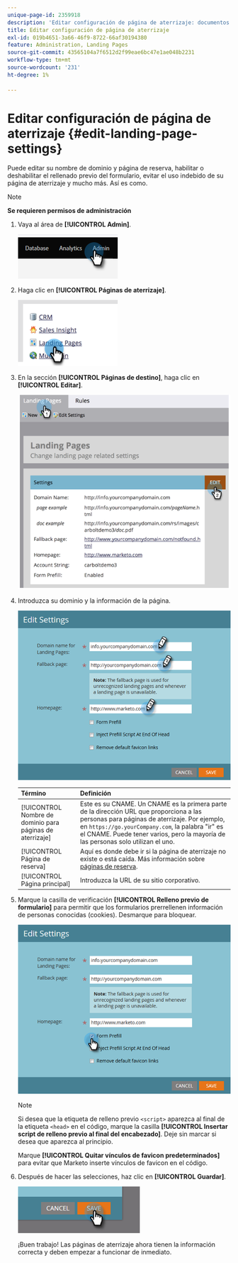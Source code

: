 ```yaml
---
unique-page-id: 2359918
description: 'Editar configuración de página de aterrizaje: documentos de Marketo, documentación del producto'
title: Editar configuración de página de aterrizaje
exl-id: 019b4651-3a66-46f9-8722-66af30194380
feature: Administration, Landing Pages
source-git-commit: 43565104a7f6512d2f99eae6bc47e1ae048b2231
workflow-type: tm+mt
source-wordcount: '231'
ht-degree: 1%

---
```


# Editar configuración de página de aterrizaje {#edit-landing-page-settings}

Puede editar su nombre de dominio y página de reserva, habilitar o deshabilitar el rellenado previo del formulario, evitar el uso indebido de su página de aterrizaje y mucho más. Así es como.

>[!NOTE]
>
>**Se requieren permisos de administración**

1. Vaya al área de **[!UICONTROL Admin]**.

   ![](assets/edit-landing-page-settings-1.png)

1. Haga clic en **[!UICONTROL Páginas de aterrizaje]**.

   ![](assets/edit-landing-page-settings-2.png)

1. En la sección **[!UICONTROL Páginas de destino]**, haga clic en **[!UICONTROL Editar]**.

   ![](assets/edit-landing-page-settings-3.png)

1. Introduzca su dominio y la información de la página.

   ![](assets/edit-landing-page-settings-4.png)

   | Término | Definición |
   |---|---|
   | [!UICONTROL Nombre de dominio para páginas de aterrizaje] | Este es su CNAME. Un CNAME es la primera parte de la dirección URL que proporciona a las personas para páginas de aterrizaje. Por ejemplo, en `https://go.yourCompany.com`, la palabra &quot;ir&quot; es el CNAME. Puede tener varios, pero la mayoría de las personas solo utilizan el uno. |
   | [!UICONTROL Página de reserva] | Aquí es donde debe ir si la página de aterrizaje no existe o está caída. Más información sobre [páginas de reserva](/help/marketo/product-docs/administration/settings/set-a-fallback-page.md). |
   | [!UICONTROL Página principal] | Introduzca la URL de su sitio corporativo. |

1. Marque la casilla de verificación **[!UICONTROL Relleno previo de formulario]** para permitir que los formularios prerrellenen información de personas conocidas (cookies). Desmarque para bloquear.

   ![](assets/edit-landing-page-settings-5.png)

   >[!NOTE]
   >
   >Si desea que la etiqueta de relleno previo `<script>` aparezca al final de la etiqueta `<head>` en el código, marque la casilla **[!UICONTROL Insertar script de relleno previo al final del encabezado]**. Deje sin marcar si desea que aparezca al principio.
   >
   >Marque **[!UICONTROL Quitar vínculos de favicon predeterminados]** para evitar que Marketo inserte vínculos de favicon en el código.

1. Después de hacer las selecciones, haz clic en **[!UICONTROL Guardar]**.

   ![](assets/edit-landing-page-settings-6.png)

   ¡Buen trabajo! Las páginas de aterrizaje ahora tienen la información correcta y deben empezar a funcionar de inmediato.
